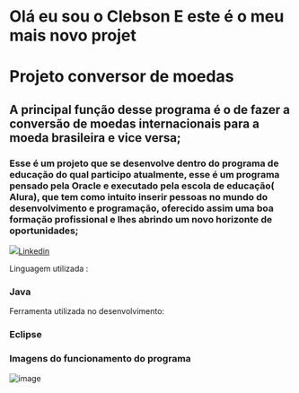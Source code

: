 <h1 align=”left”> Olá eu sou o Clebson 
E este é o meu mais novo projet  </h1>
                                           
# Projeto conversor de moedas 

## A principal função desse programa é o de fazer a conversão de moedas internacionais para a moeda brasileira e vice versa;

### Esse é um projeto que se desenvolve dentro do programa de educação do qual participo atualmente, esse é um programa pensado pela Oracle e executado pela escola de educação( Alura), que tem como intuito inserir pessoas no mundo do desenvolvimento e programação, oferecido assim uma boa formação profissional e lhes abrindo um novo horizonte de oportunidades;

<img src="https://cdn.jsdelivr.net/gh/devicons/devicon/linkedin/linkedin-original.svg" width=”40” height=”30”/>[Linkedin](https://www.linkedin.com/in/clebson-alves-desenvolvedorfrontend/)

Linguagem utilizada :

### Java 


Ferramenta utilizada no desenvolvimento:

### Eclipse 
###  Imagens do funcionamento do programa
![image](https://user-images.githubusercontent.com/120985120/226634420-02d4870b-d775-4bf0-8407-6ce9353ad56d.png)






















>




















>







































































































































































































































>



























































































































































































































































































































































































































































